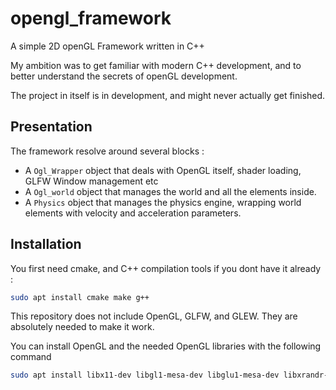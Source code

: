 # opengl_framework

A simple 2D openGL Framework written in C++

My ambition was to get familiar with modern C++ development, and to better understand the secrets of openGL development. 

The project in itself is in development, and might never actually get finished. 

## Presentation

The framework resolve around several blocks :

* A `Ogl_Wrapper` object that deals with OpenGL itself, shader loading, GLFW Window management etc
* A `Ogl_world` object that manages the world and all the elements inside. 
* A `Physics` object that manages the physics engine, wrapping world elements with velocity and acceleration parameters.

## Installation

You first need cmake, and C++ compilation tools if you dont have it already :
``` bash 
sudo apt install cmake make g++
```

This repository does not include OpenGL, GLFW, and GLEW. They are absolutely needed to make it work.

You can install OpenGL and the needed OpenGL libraries with the following command 
``` bash
sudo apt install libx11-dev libgl1-mesa-dev libglu1-mesa-dev libxrandr-dev libxext-dev
```
